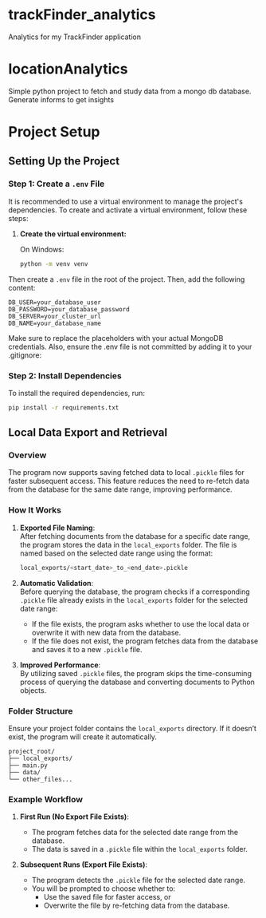 # trackFinder_analytics
Analytics for my TrackFinder application

# locationAnalytics
Simple python project to fetch and study data from a mongo db database. Generate informs to get insights

# Project Setup

## Setting Up the Project

### Step 1: Create a `.env` File

It is recommended to use a virtual environment to manage the project's dependencies. To create and activate a virtual environment, follow these steps:

1. **Create the virtual environment:**

   On Windows:
   ```bash
   python -m venv venv

Then create a `.env` file in the root of the project. Then, add the following content:

```env
DB_USER=your_database_user
DB_PASSWORD=your_database_password
DB_SERVER=your_cluster_url
DB_NAME=your_database_name
```

Make sure to replace the placeholders with your actual MongoDB credentials. Also, ensure the .env file is not committed by adding it to your .gitignore:

### Step 2: Install Dependencies
To install the required dependencies, run:

```bash
pip install -r requirements.txt
```

## Local Data Export and Retrieval

### Overview
The program now supports saving fetched data to local `.pickle` files for faster subsequent access. This feature reduces the need to re-fetch data from the database for the same date range, improving performance.

### How It Works
1. **Exported File Naming**:  
   After fetching documents from the database for a specific date range, the program stores the data in the `local_exports` folder. The file is named based on the selected date range using the format:  

   ```bash
   local_exports/<start_date>_to_<end_date>.pickle
   ```

2. **Automatic Validation**:  
   Before querying the database, the program checks if a corresponding `.pickle` file already exists in the `local_exports` folder for the selected date range:
   - If the file exists, the program asks whether to use the local data or overwrite it with new data from the database.
   - If the file does not exist, the program fetches data from the database and saves it to a new `.pickle` file.

3. **Improved Performance**:  
   By utilizing saved `.pickle` files, the program skips the time-consuming process of querying the database and converting documents to Python objects.

### Folder Structure
Ensure your project folder contains the `local_exports` directory. If it doesn’t exist, the program will create it automatically.

```
project_root/
├── local_exports/
├── main.py
├── data/
└── other_files...
```

### Example Workflow
1. **First Run (No Export File Exists)**:
   - The program fetches data for the selected date range from the database.
   - The data is saved in a `.pickle` file within the `local_exports` folder.

2. **Subsequent Runs (Export File Exists)**:
   - The program detects the `.pickle` file for the selected date range.
   - You will be prompted to choose whether to:
     - Use the saved file for faster access, or
     - Overwrite the file by re-fetching data from the database.
